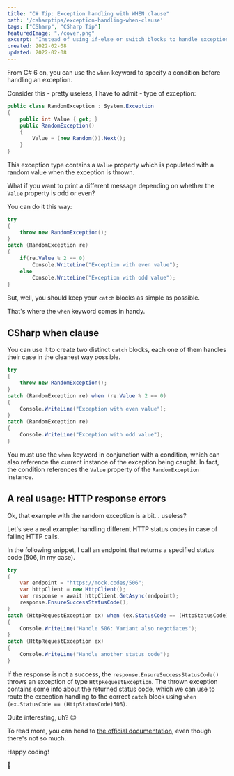 ```yaml
---
title: "C# Tip: Exception handling with WHEN clause"
path: '/csharptips/exception-handling-when-clause'
tags: ["CSharp", "CSharp Tip"]
featuredImage: "./cover.png"
excerpt: "Instead of using if-else or switch blocks to handle exceptions, you can do it gracefully using the 'when' keyword"
created: 2022-02-08
updated: 2022-02-08
---
```



From C# 6 on, you can use the `when` keyword to specify a condition before handling an exception.

Consider this - pretty useless, I have to admit - type of exception:

```cs
public class RandomException : System.Exception
{
    public int Value { get; }
    public RandomException()
    {
        Value = (new Random()).Next();
    }
}
```

This exception type contains a `Value` property which is populated with a random value when the exception is thrown.

What if you want to print a different message depending on whether the `Value` property is odd or even?

You can do it this way:

```cs
try
{
    throw new RandomException();
}
catch (RandomException re)  
{
    if(re.Value % 2 == 0)
        Console.WriteLine("Exception with even value");
    else 
        Console.WriteLine("Exception with odd value");
} 
```

But, well, you should keep your `catch` blocks as simple as possible. 

That's where the `when` keyword comes in handy.

## CSharp when clause

You can use it to create two distinct `catch` blocks, each one of them handles their case in the cleanest way possible.

```cs
try
{
    throw new RandomException();
}
catch (RandomException re) when (re.Value % 2 == 0)
{
    Console.WriteLine("Exception with even value");
}
catch (RandomException re)
{
    Console.WriteLine("Exception with odd value");
}
```

You must use the `when` keyword in conjunction with a condition, which can also reference the current instance of the exception being caught. In fact, the condition references the `Value` property of the `RandomException` instance.

## A real usage: HTTP response errors

Ok, that example with the random exception is a bit... useless?

Let's see a real example: handling different HTTP status codes in case of failing HTTP calls.

In the following snippet, I call an endpoint that returns a specified status code (506, in my case). 

```cs
try
{
    var endpoint = "https://mock.codes/506";
    var httpClient = new HttpClient();
    var response = await httpClient.GetAsync(endpoint);
    response.EnsureSuccessStatusCode();
}
catch (HttpRequestException ex) when (ex.StatusCode == (HttpStatusCode)506)
{
    Console.WriteLine("Handle 506: Variant also negotiates");
}
catch (HttpRequestException ex)
{
    Console.WriteLine("Handle another status code");
}
```

If the response is not a success, the `response.EnsureSuccessStatusCode()` throws an exception of type `HttpRequestException`. The thrown exception contains some info about the returned status code, which we can use to route the exception handling to the correct `catch` block using `when (ex.StatusCode == (HttpStatusCode)506)`.

Quite interesting, uh? 😉

To read more, you can head to [the official documentation](https://docs.microsoft.com/en-us/dotnet/csharp/language-reference/keywords/when), even though there's not so much. 

Happy coding!

🐧